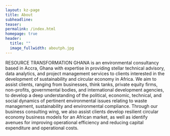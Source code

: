 ```yaml
---
layout: kz-page
title: About
subheadline:
teaser:
permalink: /index.html
homepage: true
header:
  title: ""
  image_fullwidth: aboutph.jpg
---
```


RESOURCE TRANSFORMATION GHANA is an environmental consultancy based in Accra, Ghana with expertise in providing stellar technical advisory, data analytics, and project management services to clients interested in the development of sustainability and circular economy in Africa. We aim to assist clients, ranging from businesses, think tanks, private equity firms, non-profits, governmental bodies, and international development agencies, to develop a deep understanding of the political, economic, technical, and social dynamics of pertinent environmental issues relating to waste management, sustainability and environmental compliance. Through our business consulting wing, we also assist clients develop resilient circular economy business models for an African market, as well as identify avenues for improving operational efficiency and reducing capital expenditure and operational costs.



